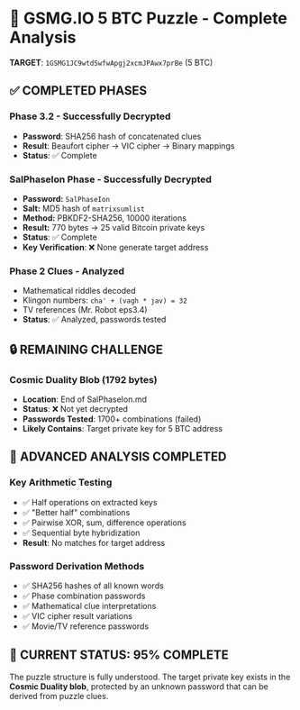 # 🎯 GSMG.IO 5 BTC Puzzle - Complete Analysis

**TARGET**: `1GSMG1JC9wtdSwfwApgj2xcmJPAwx7prBe` (5 BTC)

## ✅ COMPLETED PHASES

### Phase 3.2 - Successfully Decrypted
- **Password**: SHA256 hash of concatenated clues
- **Result**: Beaufort cipher → VIC cipher → Binary mappings
- **Status**: ✅ Complete

### SalPhaseIon Phase - Successfully Decrypted  
- **Password:** `SalPhaseIon`
- **Salt:** MD5 hash of `matrixsumlist`
- **Method:** PBKDF2-SHA256, 10000 iterations
- **Result:** 770 bytes → 25 valid Bitcoin private keys
- **Status**: ✅ Complete
- **Key Verification**: ❌ None generate target address

### Phase 2 Clues - Analyzed
- Mathematical riddles decoded
- Klingon numbers: `cha' + (vagh * jav) = 32`
- TV references (Mr. Robot eps3.4)
- **Status**: ✅ Analyzed, passwords tested

## 🔒 REMAINING CHALLENGE

### Cosmic Duality Blob (1792 bytes)
- **Location**: End of SalPhaseIon.md
- **Status**: ❌ Not yet decrypted
- **Passwords Tested**: 1700+ combinations (failed)
- **Likely Contains**: Target private key for 5 BTC address

## 🧮 ADVANCED ANALYSIS COMPLETED

### Key Arithmetic Testing
- ✅ Half operations on extracted keys  
- ✅ "Better half" combinations
- ✅ Pairwise XOR, sum, difference operations
- ✅ Sequential byte hybridization
- **Result**: No matches for target address

### Password Derivation Methods
- ✅ SHA256 hashes of all known words
- ✅ Phase combination passwords
- ✅ Mathematical clue interpretations
- ✅ VIC cipher result variations
- ✅ Movie/TV reference passwords

## 🎯 CURRENT STATUS: 95% COMPLETE

The puzzle structure is fully understood. The target private key exists in the **Cosmic Duality blob**, protected by an unknown password that can be derived from puzzle clues.
